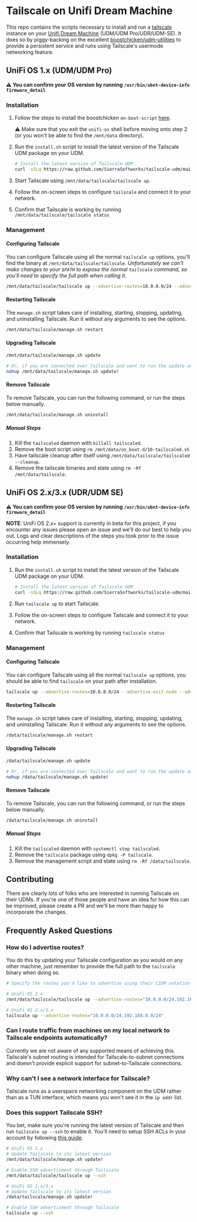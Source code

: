 # Tailscale on Unifi Dream Machine
This repo contains the scripts necessary to install and run a [tailscale](https://tailscale.com)
instance on your [Unifi Dream Machine](https://unifi-network.ui.com/dreammachine) (UDM/UDM Pro/UDR/UDM-SE).
It does so by piggy-backing on the excellent [boostchicken/udm-utilities](https://github.com/boostchicken/udm-utilities)
to provide a persistent service and runs using Tailscale's usermode networking feature.

## UniFi OS 1.x (UDM/UDM Pro)
**⚠ You can confirm your OS version by running `/usr/bin/ubnt-device-info firmware_detail`**

### Installation

1. Follow the steps to install the boostchicken `on-boot-script` [here](https://github.com/boostchicken-dev/udm-utilities/tree/master/on-boot-script).

   ⚠ Make sure that you exit the `unifi-os` shell before moving onto step 2 (or you won't be able to find the `/mnt/data` directory).

2. Run the `install.sh` script to install the latest version of the 
   Tailscale UDM package on your UDM.
   
   ```sh
   # Install the latest version of Tailscale UDM
   curl -sSLq https://raw.github.com/SierraSoftworks/tailscale-udm/main/install.sh | sh
   ```
3. Start Tailscale using `/mnt/data/tailscale/tailscale up`.
4. Follow the on-screen steps to configure `tailscale` and connect it to your network.
5. Confirm that Tailscale is working by running `/mnt/data/tailscale/tailscale status`

### Management
#### Configuring Tailscale
You can configure Tailscale using all the normal `tailscale up` options, you'll find the binary at
`/mnt/data/tailscale/tailscale`. *Unfortunately we can't make changes to your `$PATH` to expose the
normal `tailscale` command, so you'll need to specify the full path when calling it.*

```sh
/mnt/data/tailscale/tailscale up --advertise-routes=10.0.0.0/24 --advertise-exit-node --advertise-tags=tag:it
```

#### Restarting Tailscale
The `manage.sh` script takes care of installing, starting, stopping, updating, and uninstalling Tailscale.
Run it without any arguments to see the options.

```sh
/mnt/data/tailscale/manage.sh restart
```

#### Upgrading Tailscale
```sh
/mnt/data/tailscale/manage.sh update

# Or, if you are connected over Tailscale and want to run the update anyway
nohup /mnt/data/tailscale/manage.sh update!
```

#### Remove Tailscale
To remove Tailscale, you can run the following command, or run the steps below manually.
   
```sh
/mnt/data/tailscale/manage.sh uninstall
```

##### Manual Steps
1. Kill the `tailscaled` daemon with `killall tailscaled`.
2. Remove the boot script using `rm /mnt/data/on_boot.d/10-tailscaled.sh`
3. Have tailscale cleanup after itself using `/mnt/data/tailscale/tailscaled --cleanup`.
4. Remove the tailscale binaries and state using `rm -Rf /mnt/data/tailscale`.

## UniFi OS 2.x/3.x (UDR/UDM SE)
**⚠ You can confirm your OS version by running `/usr/bin/ubnt-device-info firmware_detail`**

**NOTE**: UniFi OS 2.x+ support is currently in beta for this project, if you encounter any issues
please open an issue and we'll do our best to help you out. Logs and clear descriptions of the
steps you took prior to the issue occurring help immensely.

### Installation

1. Run the `install.sh` script to install the latest version of the 
   Tailscale UDM package on your UDM.
   
   ```sh
   # Install the latest version of Tailscale UDM
   curl -sSLq https://raw.github.com/SierraSoftworks/tailscale-udm/main/install.sh | sh
   ```
2. Run `tailscale up` to start Tailscale.
3. Follow the on-screen steps to configure Tailscale and connect it to your network.
4. Confirm that Tailscale is working by running `tailscale status`

### Management
#### Configuring Tailscale
You can configure Tailscale using all the normal `tailscale up` options, you should be able to
find `tailscale` on your path after installation.

```sh
tailscale up --advertise-routes=10.0.0.0/24 --advertise-exit-node --advertise-tags=tag:it
```

#### Restarting Tailscale
The `manage.sh` script takes care of installing, starting, stopping, updating, and uninstalling Tailscale.
Run it without any arguments to see the options.

```sh
/data/tailscale/manage.sh restart
```

#### Upgrading Tailscale
```sh
/data/tailscale/manage.sh update

# Or, if you are connected over Tailscale and want to run the update anyway
nohup /data/tailscale/manage.sh update!
```

#### Remove Tailscale
To remove Tailscale, you can run the following command, or run the steps below manually.
   
```sh
/data/tailscale/manage.sh uninstall
```

##### Manual Steps
1. Kill the `tailscaled` daemon with `systemctl stop tailscaled`.
2. Remove the `tailscale` package using `dpkg -P tailscale`.
3. Remove the management script and state using `rm -Rf /data/tailscale`.

## Contributing
There are clearly lots of folks who are interested in running Tailscale on their UDMs. If
you're one of those people and have an idea for how this can be improved, please create a
PR and we'll be more than happy to incorporate the changes.

## Frequently Asked Questions

### How do I advertise routes?
You do this by updating your Tailscale configuration as you would on any other machine,
just remember to provide the full path to the `tailscale` binary when doing so.

```sh
# Specify the routes you'd like to advertise using their CIDR notation

# UniFi OS 1.x
/mnt/data/tailscale/tailscale up --advertise-routes="10.0.0.0/24,192.168.0.0/24"

# UniFi OS 2.x/3.x
tailscale up --advertise-routes="10.0.0.0/24,192.168.0.0/24"
```

### Can I route traffic from machines on my local network to Tailscale endpoints automatically?
Currently we are not aware of any supported means of achieving this. Tailscale's
subnet routing is intended for Tailscale-to-subnet connections and doesn't provide
explicit support for subnet-to-Tailscale connections.

### Why can't I see a network interface for Tailscale?
Tailscale runs as a userspace networking component on the UDM rather than as a TUN
interface, which means you won't see it in the `ip addr` list.

### Does this support Tailscale SSH?
You bet, make sure you're running the latest version of Tailscale and then run `tailscale up --ssh`
to enable it. You'll need to setup SSH ACLs in your account by following
[this guide](https://tailscale.com/kb/1193/tailscale-ssh/).

```sh
# UniFi OS 1.x
# Update Tailscale to its latest version
/mnt/data/tailscale/manage.sh update!

# Enable SSH advertisment through Tailscale
/mnt/data/tailscale/tailscale up --ssh

# UniFi OS 2.x/3.x
# Update Tailscale to its latest version
/data/tailscale/manage.sh update!

# Enable SSH advertisment through Tailscale
tailscale up --ssh
```
